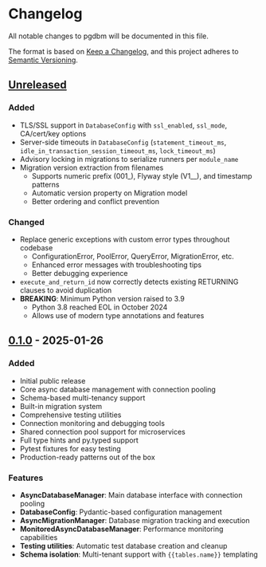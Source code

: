 # Changelog

All notable changes to pgdbm will be documented in this file.

The format is based on [Keep a Changelog](https://keepachangelog.com/en/1.0.0/),
and this project adheres to [Semantic Versioning](https://semver.org/spec/v2.0.0.html).

## [Unreleased]

### Added
- TLS/SSL support in `DatabaseConfig` with `ssl_enabled`, `ssl_mode`, CA/cert/key options
- Server-side timeouts in `DatabaseConfig` (`statement_timeout_ms`, `idle_in_transaction_session_timeout_ms`, `lock_timeout_ms`)
- Advisory locking in migrations to serialize runners per `module_name`
- Migration version extraction from filenames
  - Supports numeric prefix (001_), Flyway style (V1__), and timestamp patterns
  - Automatic version property on Migration model
  - Better ordering and conflict prevention

### Changed
- Replace generic exceptions with custom error types throughout codebase
  - ConfigurationError, PoolError, QueryError, MigrationError, etc.
  - Enhanced error messages with troubleshooting tips
  - Better debugging experience
- `execute_and_return_id` now correctly detects existing RETURNING clauses to avoid duplication
- **BREAKING**: Minimum Python version raised to 3.9
  - Python 3.8 reached EOL in October 2024
  - Allows use of modern type annotations and features

## [0.1.0] - 2025-01-26

### Added
- Initial public release
- Core async database management with connection pooling
- Schema-based multi-tenancy support
- Built-in migration system
- Comprehensive testing utilities
- Connection monitoring and debugging tools
- Shared connection pool support for microservices
- Full type hints and py.typed support
- Pytest fixtures for easy testing
- Production-ready patterns out of the box

### Features
- **AsyncDatabaseManager**: Main database interface with connection pooling
- **DatabaseConfig**: Pydantic-based configuration management
- **AsyncMigrationManager**: Database migration tracking and execution
- **MonitoredAsyncDatabaseManager**: Performance monitoring capabilities
- **Testing utilities**: Automatic test database creation and cleanup
- **Schema isolation**: Multi-tenant support with `{{tables.name}}` templating

[Unreleased]: https://github.com/juanreyero/pgdbm/compare/v0.1.0...HEAD
[0.1.0]: https://github.com/juanreyero/pgdbm/releases/tag/v0.1.0
